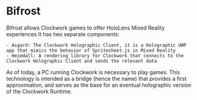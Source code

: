# Bifrost
Bifrost allows Clockwork games to offer HoloLens Mixed Reality experiences
It has two separate components:

    - Asgard: The Clockwork Holographic Client, it is a Holographic UWP app that mimics the behavior of Spritesheet.js in Mixed Reality
    - Heimdall: A rendering library for Clockwork that connects to the Clockwork Holographic Client and sends the relevant data

As of today, a PC running Clockwork is necessary to play games. This technology is intended as a bridge (hence the name) that provides a first approximation, and serves as the base for an eventual holographic version of the Clockwork Runtime.